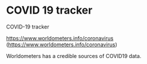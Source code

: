 # COVID 19 tracker

COVID-19 tracker

https://www.worldometers.info/coronavirus (https://www.worldometers.info/coronavirus)

Worldometers has a credible sources of COVID19 data.

